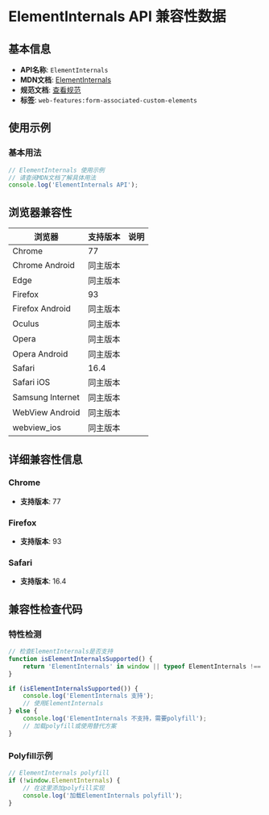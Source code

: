 # ElementInternals API 兼容性数据

## 基本信息

- **API名称**: `ElementInternals`
- **MDN文档**: [ElementInternals](https://developer.mozilla.org/docs/Web/API/ElementInternals)
- **规范文档**: [查看规范](https://html.spec.whatwg.org/multipage/custom-elements.html#the-elementinternals-interface)
- **标签**: `web-features:form-associated-custom-elements`

## 使用示例

### 基本用法

```javascript
// ElementInternals 使用示例
// 请查阅MDN文档了解具体用法
console.log('ElementInternals API');
```

## 浏览器兼容性

| 浏览器 | 支持版本 | 说明 |
|--------|----------|------|
| Chrome | 77 |  |
| Chrome Android | 同主版本 |  |
| Edge | 同主版本 |  |
| Firefox | 93 |  |
| Firefox Android | 同主版本 |  |
| Oculus | 同主版本 |  |
| Opera | 同主版本 |  |
| Opera Android | 同主版本 |  |
| Safari | 16.4 |  |
| Safari iOS | 同主版本 |  |
| Samsung Internet | 同主版本 |  |
| WebView Android | 同主版本 |  |
| webview_ios | 同主版本 |  |

## 详细兼容性信息

### Chrome

- **支持版本**: 77

### Firefox

- **支持版本**: 93

### Safari

- **支持版本**: 16.4

## 兼容性检查代码

### 特性检测

```javascript
// 检查ElementInternals是否支持
function isElementInternalsSupported() {
    return 'ElementInternals' in window || typeof ElementInternals !== 'undefined';
}

if (isElementInternalsSupported()) {
    console.log('ElementInternals 支持');
    // 使用ElementInternals
} else {
    console.log('ElementInternals 不支持，需要polyfill');
    // 加载polyfill或使用替代方案
}
```

### Polyfill示例

```javascript
// ElementInternals polyfill
if (!window.ElementInternals) {
    // 在这里添加polyfill实现
    console.log('加载ElementInternals polyfill');
}
```

